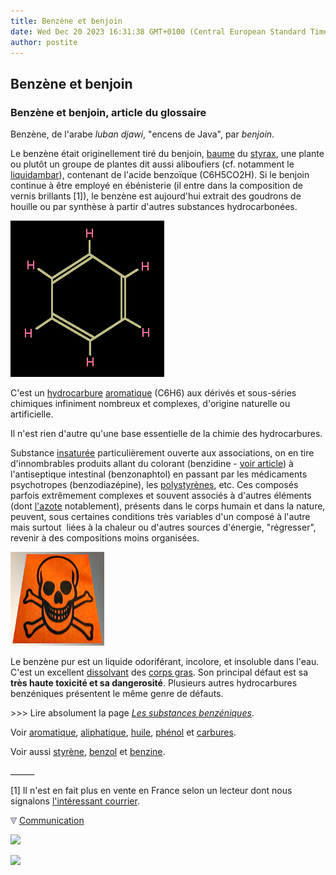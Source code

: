 ```yaml
---
title: Benzène et benjoin
date: Wed Dec 20 2023 16:31:38 GMT+0100 (Central European Standard Time)
author: postite
---
```


## Benzène et benjoin
### Benzène et benjoin, article du glossaire
 Benzène, de l'arabe _luban djawi_, "encens de Java", par _benjoin_.

Le benzène était originellement tiré du benjoin, [baume](baume.html) du [styrax](styrax.html), une plante ou plutôt un groupe de plantes dit aussi aliboufiers (cf. notamment le [liquidambar](liquidambar.html)), contenant de l'acide benzoïque (C6H5CO2H). Si le benjoin continue à être employé en ébénisterie (il entre dans la composition de vernis brillants \[1\]), le benzène est aujourd'hui extrait des goudrons de houille ou par synthèse à partir d'autres substances hydrocarbonées.

_![](images/benzene.jpg)_

C'est un [hydrocarbure](carbure.html) [aromatique](aromatique.html) (C6H6) aux dérivés et sous-séries chimiques infiniment nombreux et complexes, d'origine naturelle ou artificielle.

Il n'est rien d'autre qu'une base essentielle de la chimie des hydrocarbures.

Substance [insaturée](saturation.html) particulièrement ouverte aux associations, on en tire d'innombrables produits allant du colorant (benzidine - [voir article](benzidine.html)) à l'antiseptique intestinal (benzonaphtol) en passant par les médicaments psychotropes (benzodiazépine), les [polystyrènes](polystyrenes.html), etc. Ces composés parfois extrêmement complexes et souvent associés à d'autres éléments (dont [l'azote](azote.html) notablement), présents dans le corps humain et dans la nature, peuvent, sous certaines conditions très variables d'un composé à l'autre mais surtout  liées à la chaleur ou d'autres sources d'énergie, "régresser", revenir à des compositions moins organisées.

![](images/toxiqueversionweb.jpg)

Le benzène pur est un liquide odoriférant, incolore, et insoluble dans l'eau. C'est un excellent [dissolvant](diluantssolvants.html) des [corps gras](gras.html#corpsgras). Son principal défaut est sa **très haute toxicité et sa dangerosité**. Plusieurs autres hydrocarbures benzéniques présentent le même genre de défauts.

\>>> Lire absolument la page _[Les substances benzéniques](benzene.html)_.

Voir [aromatique](aromatique.html), [aliphatique](aliphatique.html), [huile](huile.html), [phénol](phenol.html) et [carbures](carbure.html).

Voir aussi [styrène](styrene.html), [benzol](benzol.html) et [benzine](benzine.html).

\_\_\_\_\_\_

\[1\] Il n'est en fait plus en vente en France selon un lecteur dont nous signalons [l'intéressant courrier](courrierdeslecteurs2010c190.html#20101116wpsuite).



![](images/flechebas.gif) [Communication](http://www.artrealite.com/annonceurs.htm) 

[![](https://cbonvin.fr/sites/regie.artrealite.com/visuels/campagne1.png)](index-2.html#20131014)

![](https://cbonvin.fr/sites/regie.artrealite.com/visuels/campagne2.png)